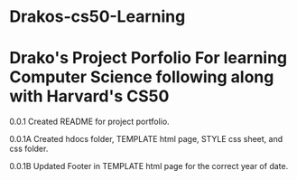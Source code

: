 # Drakos-cs50-Learning
# Drako's Project Porfolio For learning Computer Science following along with Harvard's CS50

0.0.1 Created README for project portfolio.

0.0.1A Created hdocs folder, TEMPLATE html page, STYLE css sheet, and css folder.

0.0.1B Updated Footer in TEMPLATE html page for the correct year of date.